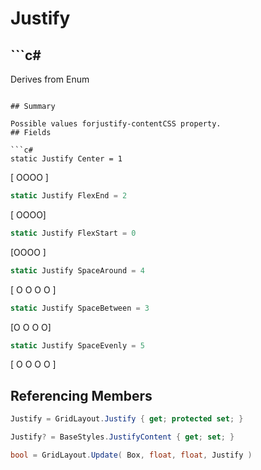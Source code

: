 # Justify

## ```c#
Derives from Enum
```

## Summary

Possible values forjustify-contentCSS property.
## Fields

```c#
static Justify Center = 1
```
[      OOOO      ]
```c#
static Justify FlexEnd = 2
```
[            OOOO]
```c#
static Justify FlexStart = 0
```
[OOOO            ]
```c#
static Justify SpaceAround = 4
```
[ O   O   O   O ]
```c#
static Justify SpaceBetween = 3
```
[O    O    O    O]
```c#
static Justify SpaceEvenly = 5
```
[  O  O  O  O  ]
## Referencing Members

```c#
Justify = GridLayout.Justify { get; protected set; } 
```
```c#
Justify? = BaseStyles.JustifyContent { get; set; } 
```
```c#
bool = GridLayout.Update( Box, float, float, Justify ) 
```

